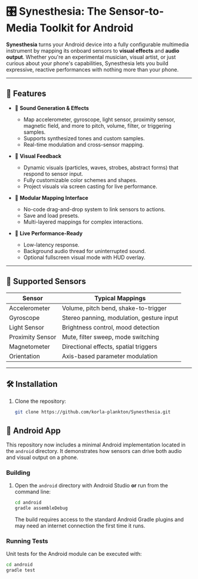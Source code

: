 # 🎛️ Synesthesia: The Sensor-to-Media Toolkit for Android

**Synesthesia** turns your Android device into a fully configurable multimedia instrument by mapping its onboard sensors to **visual effects** and **audio output**. Whether you're an experimental musician, visual artist, or just curious about your phone's capabilities, Synesthesia lets you build expressive, reactive performances with nothing more than your phone.

---

## 🚀 Features

- 🎵 **Sound Generation & Effects**
  - Map accelerometer, gyroscope, light sensor, proximity sensor, magnetic field, and more to pitch, volume, filter, or triggering samples.
  - Supports synthesized tones and custom samples.
  - Real-time modulation and cross-sensor mapping.

- 🎨 **Visual Feedback**
  - Dynamic visuals (particles, waves, strobes, abstract forms) that respond to sensor input.
  - Fully customizable color schemes and shapes.
  - Project visuals via screen casting for live performance.

- 🧩 **Modular Mapping Interface**
  - No-code drag-and-drop system to link sensors to actions.
  - Save and load presets.
  - Multi-layered mappings for complex interactions.

- 🔄 **Live Performance-Ready**
  - Low-latency response.
  - Background audio thread for uninterrupted sound.
  - Optional fullscreen visual mode with HUD overlay.

---

## 📱 Supported Sensors

| Sensor             | Typical Mappings                          |
|--------------------|--------------------------------------------|
| Accelerometer      | Volume, pitch bend, shake-to-trigger       |
| Gyroscope          | Stereo panning, modulation, gesture input  |
| Light Sensor       | Brightness control, mood detection         |
| Proximity Sensor   | Mute, filter sweep, mode switching         |
| Magnetometer       | Directional effects, spatial triggers      |
| Orientation        | Axis-based parameter modulation            |

---

## 🛠️ Installation

1. Clone the repository:
   ```bash
   git clone https://github.com/korla-plankton/Synesthesia.git

## 📱 Android App

This repository now includes a minimal Android implementation located in the `android` directory. It demonstrates how sensors can drive both audio and visual output on a phone.

### Building

1. Open the `android` directory with Android Studio **or** run from the command line:
   ```bash
   cd android
   gradle assembleDebug
   ```
   The build requires access to the standard Android Gradle plugins and may need an internet connection the first time it runs.

### Running Tests

Unit tests for the Android module can be executed with:

```bash
cd android
gradle test
```
